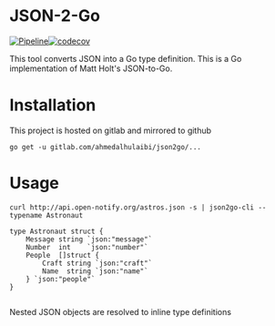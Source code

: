 # JSON-2-Go

[![Pipeline](https://gitlab.com/ahmedalhulaibi/json2go/badges/master/pipeline.svg)](https://gitlab.com/ahmedalhulaibi/json2go/pipelines)[![codecov](https://codecov.io/gl/ahmedalhulaibi/json2go/branch/master/graph/badge.svg)](https://codecov.io/gl/ahmedalhulaibi/json2go)

This tool converts JSON into a Go type definition. This is a Go implementation of Matt Holt's JSON-to-Go.

# Installation
This project is hosted on gitlab and mirrored to github

`go get -u gitlab.com/ahmedalhulaibi/json2go/...`

# Usage

```
curl http://api.open-notify.org/astros.json -s | json2go-cli --typename Astronaut

type Astronaut struct {
	Message string `json:"message"`
	Number  int    `json:"number"`
	People  []struct {
		Craft string `json:"craft"`
		Name  string `json:"name"`
	} `json:"people"`
}


```

Nested JSON objects are resolved to inline type definitions